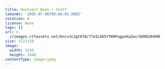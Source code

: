 ```yaml
---
title: Hochzeit Bodo + Steff
takenAt: '2005-07-06T08:08:05.000Z'
rotation: 0
license: None
tags: []
url: >-
  //images.ctfassets.net/bncv3c2gt878/77eILGK5YTW9PagpoKaZwv/9d9020490b100d279e471e6dd19a47c8/hochzeit-bodo--steff_4559743799_o
size: 1121318
image:
  width: 1536
  height: 2048
contentType: image/jpeg
---
```


